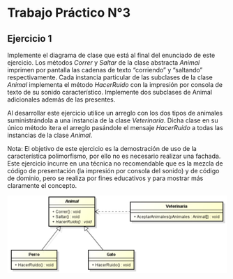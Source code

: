 # Trabajo Práctico N°3

## Ejercicio 1

Implemente el diagrama de clase que está al final del enunciado de este ejercicio. Los
métodos _Correr_ y _Saltar_ de la clase abstracta _Animal_ imprimen por pantalla las cadenas de
texto “corriendo” y “saltando” respectivamente. Cada instancia particular de las subclases
de la clase _Animal_ implementa el método _HacerRuido_ con la impresión por consola de
texto de su sonido característico. Implemente dos subclases de Animal adicionales además
de las presentes.

Al desarrollar este ejercicio utilice un arreglo con los dos tipos de animales suministrándola
a una instancia de la clase _Veterinaria_. Dicha clase en su único método itera el arreglo
pasándole el mensaje _HacerRuido_ a todas las instancias de la clase _Animal_.

Nota: El objetivo de este ejercicio es la demostración de uso de la característica
polimorfismo, por ello no es necesario realizar una fachada. Este ejercicio incurre en una
técnica no recomendable que es la mezcla de código de presentación (la impresión por
consola del sonido) y de código de dominio, pero se realiza por fines educativos y para
mostrar más claramente el concepto.

![Ejercicio 1, diagrama de clases](img/ejercicio1-diagrama-de-clases.jpg)
